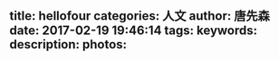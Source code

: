 title: hellofour
categories: 人文
author: 唐先森
date: 2017-02-19 19:46:14
tags:
keywords:
description:
photos:
---
